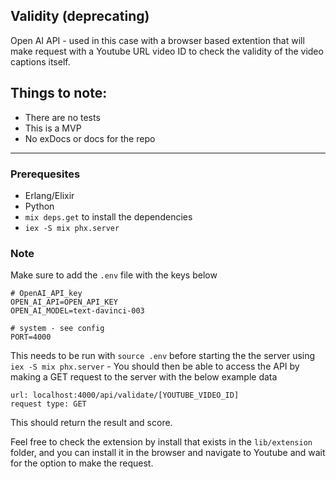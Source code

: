 ## Validity (deprecating)
Open AI API - used in this case with a browser based extention that will make request with a Youtube URL video ID to check the validity of the video captions itself.

## Things to note:
- There are no tests
- This is a MVP
- No exDocs or docs for the repo
---

### Prerequesites
- Erlang/Elixir
- Python
- `mix deps.get` to install the dependencies
- `iex -S mix phx.server`

### Note
Make sure to add the `.env` file with the keys below

```
# OpenAI_API_key
OPEN_AI_API=OPEN_API_KEY
OPEN_AI_MODEL=text-davinci-003

# system - see config
PORT=4000
```

This needs to be run with `source .env` before starting the the server using `iex -S mix phx.server` - You should then be able to access the API by making a GET request to the server with the below example data

```
url: localhost:4000/api/validate/[YOUTUBE_VIDEO_ID]
request type: GET
``` 

This should return the result and score.

Feel free to check the extension by install that exists in the `lib/extension` folder, and you can install it in the browser and navigate to Youtube and wait for the option to make the request.
